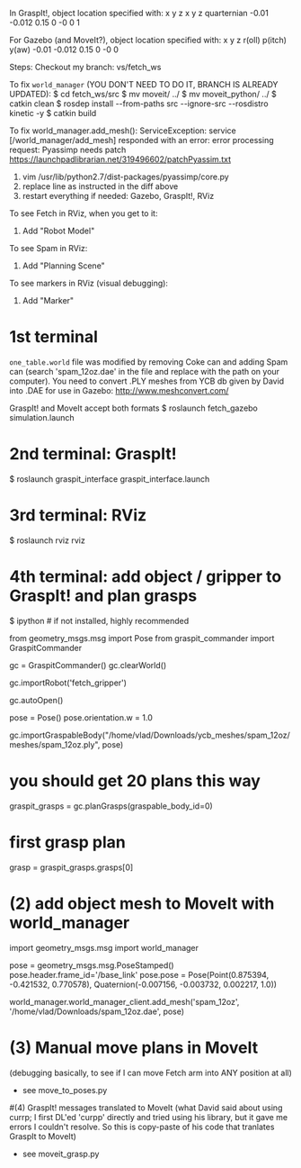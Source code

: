 In GraspIt!, object location specified with:
x y z x y z quarternian
<pose frame=''>-0.01 -0.012 0.15 0 -0 0 1</pose>

For Gazebo (and MoveIt?), object location specified with:
x y z r(oll) p(itch) y(aw)
<pose frame=''>-0.01 -0.012 0.15 0 -0 0</pose> 


Steps:
Checkout my branch: vs/fetch_ws

To fix `world_manager`
(YOU DON'T NEED TO DO IT, BRANCH IS ALREADY UPDATED):
$ cd fetch_ws/src
$ mv moveit/ ../
$ mv moveit_python/ ../
$ catkin clean
$ rosdep install --from-paths src --ignore-src --rosdistro kinetic -y
$ catkin build

To fix world_manager.add_mesh():
ServiceException: service [/world_manager/add_mesh] responded with an error: error processing request: Pyassimp needs patch https://launchpadlibrarian.net/319496602/patchPyassim.txt

1) vim /usr/lib/python2.7/dist-packages/pyassimp/core.py
2) replace line as instructed in the diff above
3) restart everything if needed: Gazebo, GraspIt!, RViz

To see Fetch in RViz, when you get to it:
1) Add "Robot Model"

To see Spam in RViz:
1) Add "Planning Scene"

To see markers in RViz (visual debugging):
1) Add "Marker"


# 1st terminal
`one_table.world` file was modified by removing Coke can and adding Spam can (search 'spam_12oz.dae' in the file and replace with the path on your computer).
You need to convert .PLY meshes from YCB db given by David into .DAE for use in Gazebo: http://www.meshconvert.com/

GraspIt! and MoveIt accept both formats
$ roslaunch fetch_gazebo simulation.launch

# 2nd terminal: GraspIt!
$ roslaunch graspit_interface graspit_interface.launch

# 3rd terminal: RViz
$ roslaunch rviz rviz

# 4th terminal: add object / gripper to GraspIt! and plan grasps
$ ipython  # if not installed, highly recommended

from geometry_msgs.msg import Pose
from graspit_commander import GraspitCommander


gc = GraspitCommander()
gc.clearWorld()

gc.importRobot('fetch_gripper')

gc.autoOpen()

pose = Pose()
pose.orientation.w = 1.0

gc.importGraspableBody("/home/vlad/Downloads/ycb_meshes/spam_12oz/meshes/spam_12oz.ply", pose)

# you should get 20 plans this way
graspit_grasps = gc.planGrasps(graspable_body_id=0)

# first grasp plan
grasp = graspit_grasps.grasps[0]

# (2) add object mesh to MoveIt with world_manager
import geometry_msgs.msg
import world_manager
   
pose = geometry_msgs.msg.PoseStamped()
pose.header.frame_id='/base_link'
pose.pose = Pose(Point(0.875394, -0.421532, 0.770578), Quaternion(-0.007156, -0.003732, 0.002217, 1.0))

world_manager.world_manager_client.add_mesh('spam_12oz', '/home/vlad/Downloads/spam_12oz.dae', pose)

# (3) Manual move plans in MoveIt
(debugging basically, to see if I can move Fetch arm into ANY position at all)
- see move_to_poses.py

#(4) GraspIt! messages translated to MoveIt 
(what David said about using currp; I first DL'ed 'curpp' directly and tried using his library, but it gave me errors I couldn't resolve. So this is copy-paste of his code that tranlates GraspIt to MoveIt)
- see moveit_grasp.py
